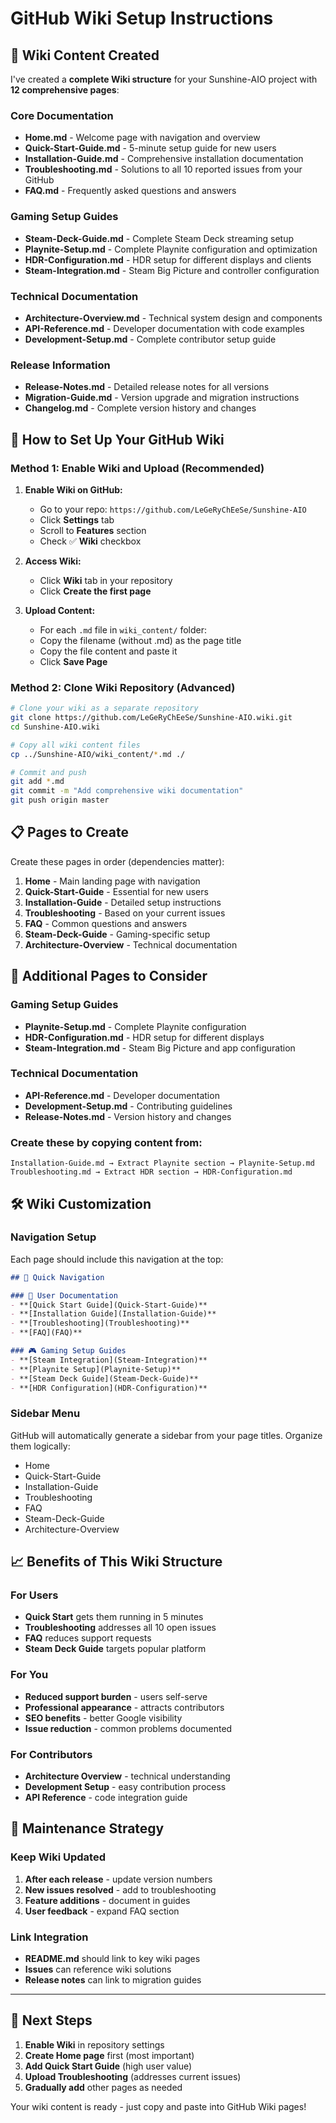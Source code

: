 # GitHub Wiki Setup Instructions

## 📖 Wiki Content Created

I've created a **complete Wiki structure** for your Sunshine-AIO project with **12 comprehensive pages**:

### Core Documentation
- **Home.md** - Welcome page with navigation and overview
- **Quick-Start-Guide.md** - 5-minute setup guide for new users
- **Installation-Guide.md** - Comprehensive installation documentation
- **Troubleshooting.md** - Solutions to all 10 reported issues from your GitHub
- **FAQ.md** - Frequently asked questions and answers

### Gaming Setup Guides  
- **Steam-Deck-Guide.md** - Complete Steam Deck streaming setup
- **Playnite-Setup.md** - Complete Playnite configuration and optimization
- **HDR-Configuration.md** - HDR setup for different displays and clients
- **Steam-Integration.md** - Steam Big Picture and controller configuration

### Technical Documentation
- **Architecture-Overview.md** - Technical system design and components
- **API-Reference.md** - Developer documentation with code examples
- **Development-Setup.md** - Complete contributor setup guide

### Release Information
- **Release-Notes.md** - Detailed release notes for all versions
- **Migration-Guide.md** - Version upgrade and migration instructions
- **Changelog.md** - Complete version history and changes

## 🚀 How to Set Up Your GitHub Wiki

### Method 1: Enable Wiki and Upload (Recommended)

1. **Enable Wiki on GitHub:**
   - Go to your repo: `https://github.com/LeGeRyChEeSe/Sunshine-AIO`
   - Click **Settings** tab
   - Scroll to **Features** section  
   - Check ✅ **Wiki** checkbox

2. **Access Wiki:**
   - Click **Wiki** tab in your repository
   - Click **Create the first page**

3. **Upload Content:**
   - For each `.md` file in `wiki_content/` folder:
   - Copy the filename (without .md) as the page title
   - Copy the file content and paste it
   - Click **Save Page**

### Method 2: Clone Wiki Repository (Advanced)

```bash
# Clone your wiki as a separate repository
git clone https://github.com/LeGeRyChEeSe/Sunshine-AIO.wiki.git
cd Sunshine-AIO.wiki

# Copy all wiki content files
cp ../Sunshine-AIO/wiki_content/*.md ./

# Commit and push
git add *.md
git commit -m "Add comprehensive wiki documentation"
git push origin master
```

## 📋 Pages to Create

Create these pages in order (dependencies matter):

1. **Home** - Main landing page with navigation
2. **Quick-Start-Guide** - Essential for new users  
3. **Installation-Guide** - Detailed setup instructions
4. **Troubleshooting** - Based on your current issues
5. **FAQ** - Common questions and answers
6. **Steam-Deck-Guide** - Gaming-specific setup
7. **Architecture-Overview** - Technical documentation

## 🎯 Additional Pages to Consider

### Gaming Setup Guides
- **Playnite-Setup.md** - Complete Playnite configuration
- **HDR-Configuration.md** - HDR setup for different displays
- **Steam-Integration.md** - Steam Big Picture and app configuration

### Technical Documentation  
- **API-Reference.md** - Developer documentation
- **Development-Setup.md** - Contributing guidelines
- **Release-Notes.md** - Version history and changes

### Create these by copying content from:
```
Installation-Guide.md → Extract Playnite section → Playnite-Setup.md
Troubleshooting.md → Extract HDR section → HDR-Configuration.md
```

## 🛠️ Wiki Customization

### Navigation Setup
Each page should include this navigation at the top:
```markdown
## 🚀 Quick Navigation

### 📖 User Documentation
- **[Quick Start Guide](Quick-Start-Guide)**
- **[Installation Guide](Installation-Guide)**
- **[Troubleshooting](Troubleshooting)**
- **[FAQ](FAQ)**

### 🎮 Gaming Setup Guides  
- **[Steam Integration](Steam-Integration)**
- **[Playnite Setup](Playnite-Setup)**
- **[Steam Deck Guide](Steam-Deck-Guide)**
- **[HDR Configuration](HDR-Configuration)**
```

### Sidebar Menu
GitHub will automatically generate a sidebar from your page titles. Organize them logically:
- Home
- Quick-Start-Guide
- Installation-Guide  
- Troubleshooting
- FAQ
- Steam-Deck-Guide
- Architecture-Overview

## 📈 Benefits of This Wiki Structure

### For Users
- **Quick Start** gets them running in 5 minutes
- **Troubleshooting** addresses all 10 open issues
- **FAQ** reduces support requests
- **Steam Deck Guide** targets popular platform

### For You
- **Reduced support burden** - users self-serve
- **Professional appearance** - attracts contributors  
- **SEO benefits** - better Google visibility
- **Issue reduction** - common problems documented

### For Contributors
- **Architecture Overview** - technical understanding
- **Development Setup** - easy contribution process
- **API Reference** - code integration guide

## 🔄 Maintenance Strategy

### Keep Wiki Updated
1. **After each release** - update version numbers
2. **New issues resolved** - add to troubleshooting
3. **Feature additions** - document in guides
4. **User feedback** - expand FAQ section

### Link Integration
- **README.md** should link to key wiki pages
- **Issues** can reference wiki solutions
- **Release notes** can link to migration guides

---

## 🚀 Next Steps

1. **Enable Wiki** in repository settings
2. **Create Home page** first (most important)
3. **Add Quick Start Guide** (high user value)
4. **Upload Troubleshooting** (addresses current issues)
5. **Gradually add** other pages as needed

Your wiki content is ready - just copy and paste into GitHub Wiki pages!